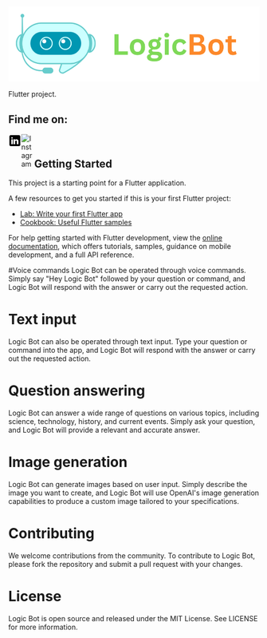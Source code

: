 ![alt text](https://github.com/poddaravishak/logicbot/blob/master/images/locigbot.png)

Flutter project.

## Find me on:

[<img align="left" alt="LinkedIn" width="26px" src="https://raw.githubusercontent.com/simple-icons/simple-icons/develop/icons/linkedin.svg" />](https://www.linkedin.com/in/avishak-poddar/)
[<img align="left" alt="Instagram" width="26px" src="https://raw.githubusercontent.com/simple-icons/simple-icons/develop/icons/instagram.svg" />](https://www.instagram.com/avishakpodder/)
<br/>
## Getting Started

This project is a starting point for a Flutter application.

A few resources to get you started if this is your first Flutter project:

- [Lab: Write your first Flutter app](https://docs.flutter.dev/get-started/codelab)
- [Cookbook: Useful Flutter samples](https://docs.flutter.dev/cookbook)

For help getting started with Flutter development, view the
[online documentation](https://docs.flutter.dev/), which offers tutorials,
samples, guidance on mobile development, and a full API reference.

#Voice commands
Logic Bot can be operated through voice commands. Simply say "Hey Logic Bot" followed by your question or command, and Logic Bot will respond with the answer or carry out the requested action.

# Text input
Logic Bot can also be operated through text input. Type your question or command into the app, and Logic Bot will respond with the answer or carry out the requested action.

# Question answering
Logic Bot can answer a wide range of questions on various topics, including science, technology, history, and current events. Simply ask your question, and Logic Bot will provide a relevant and accurate answer.

# Image generation
Logic Bot can generate images based on user input. Simply describe the image you want to create, and Logic Bot will use OpenAI's image generation capabilities to produce a custom image tailored to your specifications.

# Contributing
We welcome contributions from the community. To contribute to Logic Bot, please fork the repository and submit a pull request with your changes.

# License
Logic Bot is open source and released under the MIT License. See LICENSE for more information.
